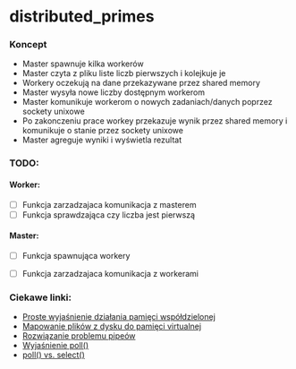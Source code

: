 # distributed_primes

### Koncept

- Master spawnuje kilka workerów
- Master czyta z pliku liste liczb pierwszych i kolejkuje je
- Workery oczekują na dane przekazywane przez shared memory
- Master wysyła nowe liczby dostępnym workerom
- Master komunikuje workerom o nowych zadaniach/danych poprzez sockety unixowe
- Po zakonczeniu prace workey przekazuje wynik przez shared memory i komunikuje o stanie przez sockety unixowe
- Master agreguje wyniki i wyświetla rezultat

### TODO:

#### Worker:
- [ ] Funkcja zarzadzajaca komunikacja z masterem  
- [ ] Funkcja sprawdzająca czy liczba jest pierwszą
#### Master:
- [ ] Funkcja spawnująca workery 
- [ ] Funkcja zarzadzajaca komunikacja z workerami 



### Ciekawe linki:

- [Proste wyjaśnienie działania pamięci współdzielonej](https://www.youtube.com/watch?v=rPV6b8BUwxM)
- [Mapowanie plików z dysku do pamięci virtualnej](https://www.youtube.com/watch?v=m7E9piHcfr4)
- [Rozwiązanie problemu pipeów](https://stackoverflow.com/questions/53032459/use-two-pipes-in-c-or-one-pipe-for-more-than-2-read-writes-and-how)
- [Wyjaśnienie poll()](https://man7.org/linux/man-pages/man2/poll.2.html)
- [poll() vs. select()](https://stackoverflow.com/questions/970979/what-are-the-differences-between-poll-and-select)
